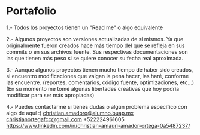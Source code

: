 # Portafolio
1.- Todos los proyectos tienen un "Read me" o algo equivalente

2.- Algunos proyectos son versiones actualizadas de sí mismos. Ya que originalmente fueron creados hace más tiempo del que se refleja en sus commits o en sus archivos fuente. Sus respectivas documentaciones son las que tienen más peso si se quiere conocer su fecha real aproximada.

3.- Aunque algunos proyectos tienen mucho tiempo de haber sido creados, si encuentro modificaciones que valgan la pena hacer, las haré, conforme las encuentre. (reportes, comentarios, código fuente, optimizaciones, etc...)(En su momento me tomé algunas libertades creativas que hoy podría modificar para ser más apropiadas)

4.- Puedes contactarme si tienes dudas o algún problema específico con algo de aquí :)
    christian.amadoro@alumno.buap.mx
    christianortegafcc@gmail.com
    +522224961605
    https://www.linkedin.com/in/christian-amauri-amador-ortega-0a5487237/
    
